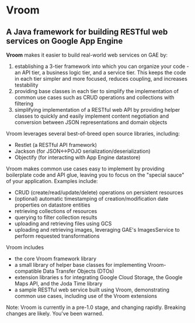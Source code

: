 Vroom
=====

A Java framework for building RESTful web services on Google App Engine
---

**Vroom** makes it easier to build real-world web services on GAE by:

1. establishing a 3-tier framework into which you can organize your code - an API tier, a business logic tier, and a service  tier.  This keeps the code in each tier simpler and more focused, reduces coupling, and increases testability
2. providing base classes in each tier to simplify the implementation of common use cases such as CRUD operations and collections with filtering
3. simplifying implementation of a RESTful web API by providing helper classes to quickly and easily implement content negotiation and conversion between JSON representations and domain objects

Vroom leverages several best-of-breed open source libraries, including:
 - Restlet (a RESTful API framework)
 - Jackson (for JSON<->POJO serialization/deserialization)
 - Objectify (for interacting with App Engine datastore)

Vroom makes common use cases easy to implement by providing boilerplate code and API glue, leaving you to focus on the "special sauce" of your application.  Examples include:
- CRUD (create/read/update/delete) operations on persistent resources
- (optional) automatic timestamping of creation/modification date properties on datastore entities
- retrieving collections of resources
- querying to filter collection results
- uploading and retrieving files using GCS
- uploading and retrieving images, leveraging GAE's ImagesService to perform requested transformations


Vroom includes
 - the core Vroom framework library
 - a small library of helper base classes for implementing Vroom-compatible Data Transfer Objects (DTOs) 
 - extension libraries s for integrating Google Cloud Storage, the Google Maps API, and the Joda Time library
 - a sample RESTful web service built using Vroom, demonstrating common use cases, including use of the Vroom extensions

Note: Vroom is currently in a pre-1.0 stage, and changing rapidly.  Breaking changes are likely.  You've been warned.


